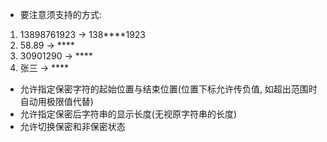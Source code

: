 
* 要注意须支持的方式:

1. 13898761923  ->  138****1923
2. 58.89 -> ****
3. 30901290 -> ****
4. 张三 -> ****

* 允许指定保密字符的起始位置与结束位置(位置下标允许传负值, 如超出范围时自动用极限值代替)
* 允许指定保密后字符串的显示长度(无视原字符串的长度)
* 允许切换保密和非保密状态